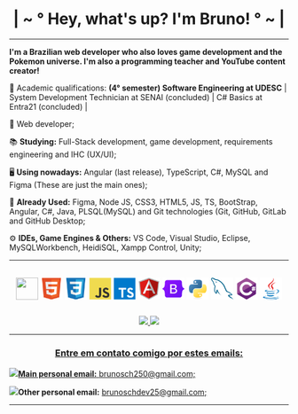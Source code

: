 <h1 align="center">| ~ ° Hey, what's up? I'm Bruno! ° ~ |</h1>

<hr>

<div>
  <p><b>I'm a Brazilian web developer who also loves game development and the Pokemon universe. I'm also a programming teacher and YouTube content creator!</b></p>
  <p>🏫 Academic qualifications: <strong>(4° semester) Software Engineering at UDESC</strong> | System Development Technician at SENAI (concluded) | C# Basics at Entra21 (concluded) |</p>
  <p>💼 Web developer;</p>
  <p>📚 <b>Studying:</b> Full-Stack development, game development, requirements engineering and IHC (UX/UI);</p>
  <p>🖥️ <b>Using nowadays:</b> Angular (last release), TypeScript, C#, MySQL and Figma (These are just the main ones);</p>
  <p>🔄 <b>Already Used:</b> Figma, Node JS, CSS3, HTML5, JS, TS, BootStrap, Angular, C#, Java, PLSQL(MySQL) and Git technologies (Git, GitHub, GitLab and GitHub Desktop;</p>
  <p>⚙️ <b>IDEs, Game Engines & Others:</b> VS Code, Visual Studio, Eclipse, MySQLWorkbench, HeidiSQL, Xampp Control, Unity;</p>
</div>

<hr>

<div style="display: inline_block" align="center"><br>
  
  <img align="center" height="40" width="40" src="https://cdn.jsdelivr.net/gh/devicons/devicon@latest/icons/unity/unity-original.svg" />       
  <img align="center" height="40" width="40" src="https://raw.githubusercontent.com/devicons/devicon/master/icons/html5/html5-original.svg">
  <img align="center" height="40" width="40" src="https://raw.githubusercontent.com/devicons/devicon/master/icons/css3/css3-original.svg">
  <img align="center" height="40" width="40" src="https://raw.githubusercontent.com/devicons/devicon/master/icons/javascript/javascript-original.svg">
  <img align="center" height="40" width="40" src="https://raw.githubusercontent.com/devicons/devicon/master/icons/typescript/typescript-original.svg">
  <img align="center" height="40" width="40" src="https://raw.githubusercontent.com/devicons/devicon/master/icons/angularjs/angularjs-original.svg">
  <img align="center" height="40" width="40" src="https://raw.githubusercontent.com/devicons/devicon/master/icons/bootstrap/bootstrap-original.svg">
  <!--<img align="center" height="40" width="40" src="https://raw.githubusercontent.com/devicons/devicon/master/icons/ionic/ionic-original.svg"> -->
  <!--<img align="center" height="40" width="40" src="https://raw.githubusercontent.com/devicons/devicon/master/icons/php/php-original.svg">-->
  <img align="center" height="40" width="40" src="https://raw.githubusercontent.com/devicons/devicon/master/icons/python/python-original.svg">
  <img align="center" height="40" width="40" src="https://raw.githubusercontent.com/devicons/devicon/master/icons/mysql/mysql-original.svg">
  <img align="center" height="40" width="40" src="https://raw.githubusercontent.com/devicons/devicon/master/icons/csharp/csharp-original.svg">
  <img align="center" height="40" width="40" src="https://raw.githubusercontent.com/devicons/devicon/master/icons/java/java-original.svg">
  <!--<img align="center" height="40" width="40" src="https://raw.githubusercontent.com/devicons/devicon/master/icons/lua/lua-original.svg">-->
</div>

##

<div align="center">
  <a href="https://github.com/brunoschmitz4">
  <img height="200em" src="https://github-readme-stats.vercel.app/api?username=BrunoSchmitz4&show_icons=true&theme=tokyonight&include_all_commits=true&count_private=true"/>
<!--No IMG abaixo é alterado também o número de linguagens que aparecem, neste caso é 10-->
  <img height="200em" src="https://github-readme-stats.vercel.app/api/top-langs/?username=BrunoSchmitz4&layout=compact&langs_count=8&theme=tokyonight"/>
</div>
<!--Some themes: midnight-purple-->
<hr>
  <h3 align="center">Entre em contato comigo por estes emails: </h3>
    <div align= "start">
      <p><img src="https://img.shields.io/badge/Gmail-D14836?style=for-the-badge&logo=gmail&logoColor=white"><b>Main personal email:</b> <a href="mailto:brunosch250@gmail.com">brunosch250@gmail.com;</a></p>
      <p><img src="https://img.shields.io/badge/Gmail-D14836?style=for-the-badge&logo=gmail&logoColor=white"><b>Other personal email:</b> <a href="mailto:brunoschdev25@gmail.com">brunoschdev25@gmail.com;</a></p>
  </div>
  
</div>

<hr>
